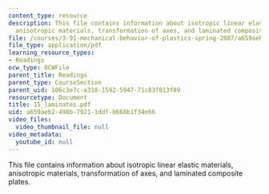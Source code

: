 ```yaml
---
content_type: resource
description: This file contains information about isotropic linear elastic materials,
  anisotropic materials, transformation of axes, and laminated composite plates.
file: /courses/3-91-mechanical-behavior-of-plastics-spring-2007/a659aeb2498b79211ddfb668b1f34e66_15_laminates.pdf
file_type: application/pdf
learning_resource_types:
- Readings
ocw_type: OCWFile
parent_title: Readings
parent_type: CourseSection
parent_uid: 106c3e7c-a318-1592-5947-71c83f813f89
resourcetype: Document
title: 15_laminates.pdf
uid: a659aeb2-498b-7921-1ddf-b668b1f34e66
video_files:
  video_thumbnail_file: null
video_metadata:
  youtube_id: null
---
```

This file contains information about isotropic linear elastic materials, anisotropic materials, transformation of axes, and laminated composite plates.


